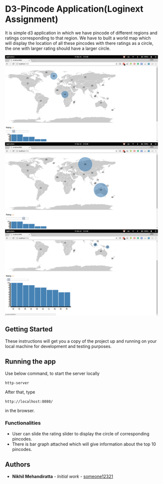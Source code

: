 # D3-Pincode Application(Loginext Assignment)

It is simple d3 application in which we have pincode of different regions and ratings corresponding to that region. We have to built a world map which will display the location of all these pincodes with there ratings as a circle, the one with larger rating should have a larger circle.


![Screenshot](1.png)
![Screenshot](2.png)
![Screenshot](3.png)

## Getting Started

These instructions will get you a copy of the project up and running on your local machine for development and testing purposes.


## Running the app

Use below command, to start the server locally
```
http-server
```
After that, type 
```
http://localhost:8080/
```
in the browser.

### Functionalities

* User can slide the rating slider to display the circle of corresponding pincodes.
* There is bar graph attached which will give information about the top 10 pincodes.

## Authors

* **Nikhil Mehandiratta** - *Initial work* - [someone12321](https://github.com/someone12321)

